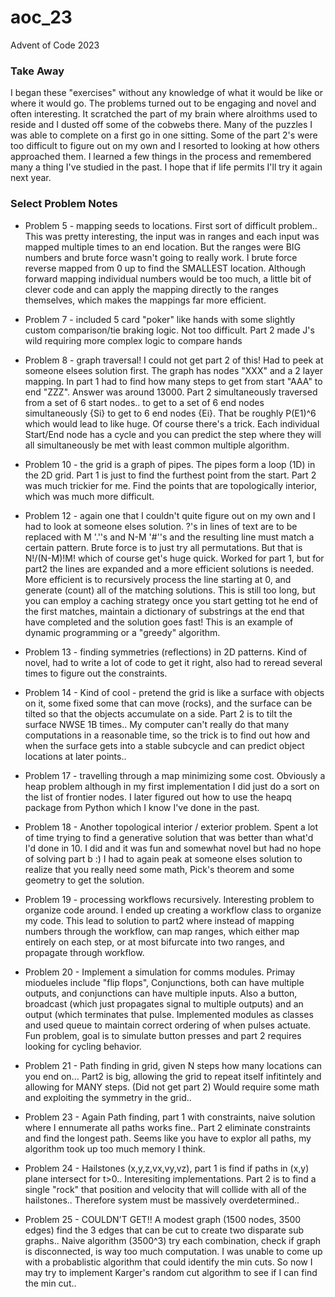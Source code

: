 # aoc_23

Advent of Code 2023

### Take Away

I began these "exercises" without any knowledge of what it would be like or where it would go.  The problems turned out to be engaging and novel and often interesting.  It scratched the part of my brain where alroithms used to reside and I dusted off some of the cobwebs there.  Many of the puzzles I was able to complete on a first go in one sitting.  Some of the part 2's were too difficult to figure out on my own and I resorted to looking at how others approached them.  I learned a few things in the process and remembered many a thing I've studied in the past.  I hope that if life permits I'll try it again next year.

### Select Problem Notes

- Problem 5 - mapping seeds to locations.  First sort of difficult problem.. This was pretty interesting, the input was in ranges and each input was mapped multiple times to an end location.  But the ranges were BIG numbers and brute force wasn't going to really work.  I brute force reverse mapped from 0 up to find the SMALLEST location.  Although forward mapping individual numbers would be too much, a little bit of clever code and can apply the mapping directly to the ranges themselves, which makes the mappings far more efficient.

- Problem 7 - included 5 card "poker" like hands with some slightly custom comparison/tie braking logic.  Not too difficult.  Part 2 made J's wild requiring more complex logic to compare hands

- Problem 8 - graph traversal!  I could not get part 2 of this!  Had to peek at someone elsees solution first.  The graph has nodes "XXX" and a 2 layer mapping.  In part 1 had to find how many steps to get from start "AAA" to end "ZZZ".  Answer was around 13000.  Part 2 simultaneously traversed from a set of 6 start nodes..  to get to a set of 6 end nodes simultaneously {Si} to get to 6 end nodes {Ei}.  That be roughly P(E1)^6 which would lead to like huge.  Of course there's a trick.  Each individual Start/End node has a cycle and you can predict the step where they will all simultaneously be met with least common multiple algorithm. 
- Problem 10 - the grid is a graph of pipes.  The pipes form a loop (1D) in the 2D grid.  Part 1 is just to find the furthest point from the start.  Part 2 was much trickier for me. Find the points that are topologically interior, which was much more difficult.

- Problem 12 - again one that I couldn't quite figure out on my own and I had to look at someone elses solution.  ?'s in lines of text are to be replaced with M '.''s and N-M '#''s and the resulting line must match a certain pattern.  Brute force is to just try all permutations.  But that is N!/(N-M)!M! which of course get's huge quick.  Worked for part 1, but for part2 the lines are expanded and a more efficient solutions is needed.  More efficient is to recursively process the line starting at 0, and generate (count) all of the matching solutions.  This is still too long, but you can employ a caching strategy once you start getting tot he end of the first matches, maintain a dictionary of substrings at the end that have completed and the solution goes fast!  This is an example of dynamic programming or a "greedy" algorithm.  

- Problem 13 - finding symmetries (reflections) in 2D patterns.  Kind of novel, had to write a lot of code to get it right, also had to reread several times to figure out the constraints.

- Problem 14 - Kind of cool - pretend the grid is like a surface with objects on it, some fixed some that can move (rocks), and the surface can be tilted so that the objects accumulate on a side.  Part 2 is to tilt the surface NWSE 1B times..  My computer can't really do that many computations in a reasonable time, so the trick is to find out how and when the surface gets into a stable subcycle and can predict object locations at later points..

- Problem 17 - travelling through a map minimizing some cost.  Obviously a heap problem although in my first implementation I did just do a sort on the list of frontier nodes.  I later figured out how to use the heapq package from Python which I know I've done in the past.

- Problem 18 - Another topological interior / exterior problem.  Spent a lot of time trying to find a generative solution that was better than what'd I'd done in 10.  I did and it was fun and somewhat novel but had no hope of solving part b :)  I had to again peak at someone elses solution to realize that you really need some math, Pick's theorem and some geometry to get the solution.


- Problem 19 - processing workflows recursively.  Interesting problem to organize code around.  I ended up creating a workflow class to organize my code.  This lead to solution to part2 where instead of mapping numbers through the workflow, can map ranges, which either map entirely on each step, or at most bifurcate into two ranges, and propagate through workflow.

- Problem 20 - Implement a simulation for comms modules.  Primay miodueles include "flip flops", Conjunctions, both can have multiple outputs, and conjunctions can have multiple inputs.  Also a button, broadcast (which just propagates signal to multiple outputs) and an output (which terminates that pulse.  Implemented modules as classes and used queue to maintain correct ordering of when pulses actuate.  Fun problem, goal is to simulate button presses and part 2 requires looking for cycling behavior.


- Problem 21 - Path finding in grid, given N steps how many locations can you end on...  Part2 is big, allowing the grid to repeat itself infitintely and allowing for MANY steps.  (Did not get part 2)  Would require some math and exploiting the symmetry in the grid..


- Problem 23 - Again Path finding, part 1 with constraints, naive solution where I ennumerate all paths works fine.. Part 2 eliminate constraints and find the longest path.  Seems like you have to explor all paths, my algorithm took up too much memory I think.

- Problem 24 - Hailstones (x,y,z,vx,vy,vz), part 1 is find if paths in (x,y) plane intersect for t>0..  Interesiting implementations.  Part 2 is to find a single "rock" that position and velocity that will collide with all of the hailstones..  Therefore system must be massively overdetermined..

- Problem 25 - COULDN'T GET!!  A modest graph (1500 nodes, 3500 edges) find the 3 edges that can be cut to create two disparate sub graphs..  Naive algorithm (3500^3) try each combination, check if graph is disconnected, is way too much computation.  I was unable to come up with a probablistic algorithm that could identify the min cuts.  So now I may try to implement Karger's random cut algorithm to see if I can find the min cut.. 

